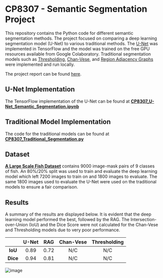 # CP8307 - Semantic Segmentation Project
This repository contains the Python code for different semantic segmentation methods. The project focused on comparing a deep learning segmentation model (U-Net) to various traditional methods. The [U-Net](https://arxiv.org/abs/1505.04597) was implemented in TensorFlow and the model was trained on the free GPU resources available from Google Colaboratory. Traditional segmentation models such as [Thresholding](https://scikit-image.org/docs/dev/auto_examples/segmentation/plot_thresholding.html), [Chan-Vese](https://ieeexplore.ieee.org/document/902291), and [Region Adjacency Graphs](https://ieeexplore.ieee.org/document/841950) were implemented and run locally.

The project report can be found [here]().

## U-Net Implementation
The TensorFlow implementation of the U-Net can be found at [**CP8307_U-Net_Semantic_Segmentation.ipynb**](../master/CP8307_U-Net_Semantic_Segmentation.ipynb)

## Traditional Model Implementation
The code for the traditional models can be found at [**CP8307_Traditional_Segmentation.py**]()

## Dataset
[**A Large Scale Fish Dataset**](https://www.kaggle.com/crowww/a-large-scale-fish-dataset) contains 9000 image-mask pairs of 9 classes of fish. An 80%/20% split was used to train and evaluate the deep learning model which left 7200 images to train on and 1800 images to evaluate. The same 1800 images used to evaluate the U-Net were used on the traditional models to ensure a fair comparison.

## Results
A summary of the results are displayed below. It is evident that the deep learning model performed the best, followed by the RAG. The Intersection-over-Union (IoU) and the Dice Score were not calculated for the Chan-Vese and Thresholding models due to very poor performance.

|      | **U-Net** |  **RAG** | **Chan-Vese** |  **Thresholding** |
|:----:|:-----:|:----:|:---------:|:-------------:|
|  **IoU** |  0.89 | 0.72 |    N/C    |      N/C      |
| **Dice** |  0.94 | 0.81 |    N/C    |      N/C      |

![image](https://user-images.githubusercontent.com/23387743/146186533-39287bf7-37ff-4e6b-af9e-ef405a4738d6.png)
